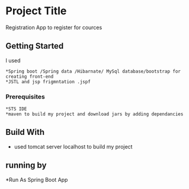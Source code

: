# Project Title

Registration App to register for cources

## Getting Started

I used 
```
*Spring boot /Spring data /Hibarnate/ MySql database/bootstrap for creating front-end
*JSTL and jsp frigmntation .jspf
```
### Prerequisites
```
*STS IDE 
*maven to build my project and download jars by adding dependancies 
```

## Build With

* used tomcat server localhost to build my project

## running by

*Run As Spring Boot App




